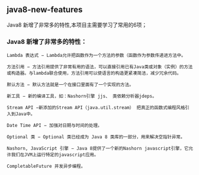 ## java8-new-features
Java8 新增了非常多的特性,本项目主需要学习了常用的6项；
### Java8 新增了非常多的特性：
    Lambda 表达式 − Lambda允许把函数作为一个方法的参数（函数作为参数传递进方法中。

    方法引用 − 方法引用提供了非常有用的语法，可以直接引用已有Java类或对象（实例）的方法或构造器。与lambda联合使用，方法引用可以使语言的构造更紧凑简洁，减少冗余代码。

    默认方法 − 默认方法就是一个在接口里面有了一个实现的方法。

    新工具 − 新的编译工具，如：Nashorn引擎 jjs、 类依赖分析器jdeps。

    Stream API −新添加的Stream API（java.util.stream） 把真正的函数式编程风格引入到Java中。

    Date Time API − 加强对日期与时间的处理。

    Optional 类 − Optional 类已经成为 Java 8 类库的一部分，用来解决空指针异常。

    Nashorn, JavaScript 引擎 − Java 8提供了一个新的Nashorn javascript引擎，它允许我们在JVM上运行特定的javascript应用。
    
    CompletableFuture 并发异步编程。